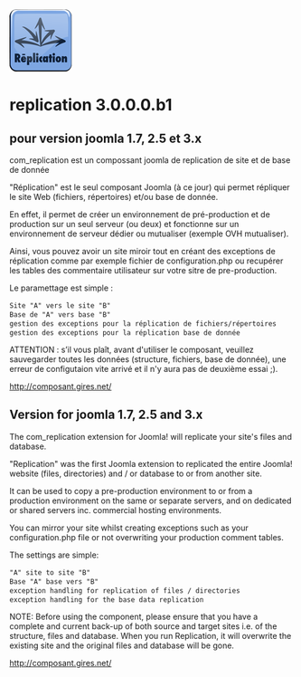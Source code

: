 <img src="/admin/assets/images/replication-110x110.png">

replication 3.0.0.0.b1
===========
pour version joomla 1.7, 2.5 et 3.x
-----------

  com_replication est un compossant joomla de replication de site et de base de donnée


"Réplication" est le seul composant Joomla (à ce jour) qui permet répliquer le site Web (fichiers, répertoires) et/ou base de donnée.

En effet, il permet de créer un environnement de pré-production et de production sur un seul serveur (ou deux) et fonctionne sur un environnement de serveur dédier ou mutualiser (exemple OVH mutualiser).

Ainsi, vous pouvez avoir un site miroir tout en créant des exceptions de réplication comme par exemple fichier de configuration.php ou recupérer les tables des commentaire utilisateur sur votre sitre de pre-production.

Le paramettage est simple :

    Site "A" vers le site "B"
    Base de "A" vers base "B"
    gestion des exceptions pour la réplication de fichiers/répertoires
    gestion des exceptions pour la réplication base de donnée


ATTENTION : s’il vous plaît, avant d'utiliser le composant, veuillez sauvegarder toutes les données (structure, fichiers, base de donnée), une erreur de configutaion vite arrivé et il n'y aura pas de deuxième essai ;).


http://composant.gires.net/

Version for joomla 1.7, 2.5 and 3.x
-----------

The com_replication extension for Joomla! will replicate your site's files and database.

"Replication" was the first Joomla extension to replicated the entire Joomla! website (files, directories) and / or database to or from another site.

It can be used to copy a pre-production environment to or from a production environment on the same or separate servers, and on dedicated or shared servers inc. commercial hosting environments.

You can mirror your site whilst creating exceptions such as your configuration.php file or not overwriting your production comment tables.

The settings are simple:

    "A" site to site "B"
    Base "A" base vers "B"
    exception handling for replication of files / directories
    exception handling for the base data replication


NOTE: Before using the component, please ensure that you have a complete and current back-up of both source and target sites i.e. of the structure, files and database. When you run Replication, it will overwrite the existing site and the original files and database will be gone.

http://composant.gires.net/
